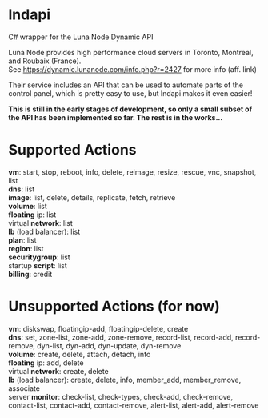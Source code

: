 # lndapi
C# wrapper for the Luna Node Dynamic API

Luna Node provides high performance cloud servers in Toronto, Montreal, and Roubaix (France).<br />
See https://dynamic.lunanode.com/info.php?r=2427 for more info (aff. link)

Their service includes an API that can be used to automate parts of the control panel, which is pretty easy to use, but lndapi makes it even easier!

<strong>This is still in the early stages of development, so only a small subset of the API has been implemented so far. The rest is in the works...</strong>

# Supported Actions

<strong>vm</strong>: start, stop, reboot, info, delete, reimage, resize, rescue, vnc, snapshot, list<br />
<strong>dns</strong>: list<br />
<strong>image</strong>: list, delete, details, replicate, fetch, retrieve<br />
<strong>volume</strong>: list<br />
<strong>floating</strong> ip: list<br />
virtual <strong>network</strong>: list<br />
<strong>lb</strong> (load balancer): list<br />
<strong>plan</strong>: list<br />
<strong>region</strong>: list<br />
<strong>securitygroup</strong>: list<br />
startup <strong>script</strong>: list<br />
<strong>billing</strong>: credit<br />

# Unsupported Actions (for now)

<strong>vm</strong>: diskswap, floatingip-add, floatingip-delete, create<br />
<strong>dns</strong>: set, zone-list, zone-add, zone-remove, record-list, record-add, record-remove, dyn-list, dyn-add, dyn-update, dyn-remove<br />
<strong>volume</strong>: create, delete, attach, detach, info<br />
<strong>floating</strong> ip: add, delete<br />
virtual <strong>network</strong>: create, delete<br />
<strong>lb</strong> (load balancer): create, delete, info, member_add, member_remove, associate<br />
server <strong>monitor</strong>: check-list, check-types, check-add, check-remove, contact-list, contact-add, contact-remove, alert-list, alert-add, alert-remove<br />

